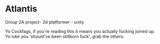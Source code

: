 # Atlantis
Group 2A project- 2d platformer - unity

Yo Cockfags, if you're reading this it means you actually fucking joined up.
Yo luke you 'should've been stillborn fuck', grab the others.
